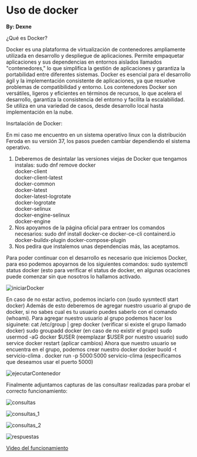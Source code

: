 # Uso de docker

**By: Dexne**

¿Qué es Docker?

Docker es una plataforma de virtualización de contenedores ampliamente utilizada en desarrollo y despliegue de aplicaciones. Permite empaquetar aplicaciones y sus dependencias en entornos aislados llamados "contenedores," lo que simplifica la gestión de aplicaciones y garantiza la portabilidad entre diferentes sistemas. Docker es esencial para el desarrollo ágil y la implementación consistente de aplicaciones, ya que resuelve problemas de compatibilidad y entorno. Los contenedores Docker son versátiles, ligeros y eficientes en términos de recursos, lo que acelera el desarrollo, garantiza la consistencia del entorno y facilita la escalabilidad. Se utiliza en una variedad de casos, desde desarrollo local hasta implementación en la nube.

Insrtalación de Docker:

En mi caso me encuentro en un sistema operativo linux con la distribución Feroda en su versión 37, los pasos pueden cambiar dependiendo el sistema operativo.

1. Deberemos de desintalar las versiones viejas de Docker que tengamos instalas:
   sudo dnf remove docker \
                  docker-client \
                  docker-client-latest \
                  docker-common \
                  docker-latest \
                  docker-latest-logrotate \
                  docker-logrotate \
                  docker-selinux \
                  docker-engine-selinux \
                  docker-engine
2. Nos apoyamos de la página oficial para entraer los comandos necesarios:
  sudo dnf install docker-ce docker-ce-cli containerd.io docker-buildx-plugin docker-compose-plugin
3. Nos pedira que instalemos unas dependencias más, las aceptamos.

Para poder continuar con el desarrollo es necesario que iniciemos Docker, para eso podemos apoyarnos de los siguientes comandos:
  sudo systemctl status docker (esto para verificar el status de docker, en algunas ocaciones puede comenzar sin que nosotros lo hallamos activado.

  ![iniciarDocker](https://github.com/Dexne/Tolerante_a_fallas/assets/83736702/b1ea725d-ae39-476e-80eb-2f76a407bfb8)

  En caso de no estar activo, podemos inciarlo con (sudo sysmtectl start docker)
  Además de esto deberemos de agregar nuestro usuario al grupo de docker, si no sabes cual es tu usuario puedes saberlo con el comando (whoami).
  Para agregar nuestro usuario al grupo podemos hacer los siguinete:
    cat /etc/group | grep docker (verificar si existe el grupo llamado docker)
    sudo groupadd docker (en caso de no existir el grupo)
    sudo usermod -aG docker $USER (reemplazar $USER por nuestro usuario)
    sudo service docker restart (aplicar cambios)
  Ahora que nuestro usuario se encuentra en el grupo, podemos crear nuestro docker
    docker buold -t servicio-clima .
    docker run -p 5000:5000 servicio-clima (especificamos que deseamos usar el puerto 5000)

   ![ejecutarContenedor](https://github.com/Dexne/Tolerante_a_fallas/assets/83736702/bd35ebf5-d323-4322-b125-de9511a5e290)

 Finalmente adjuntamos capturas de las consultasr realizadas para probar el correcto funcionamiento:

 ![consultas](https://github.com/Dexne/Tolerante_a_fallas/assets/83736702/b0ae6e25-3234-4588-ba92-3f37c84f8f19)
 
 ![consultas_1](https://github.com/Dexne/Tolerante_a_fallas/assets/83736702/17d036e2-c9eb-4bea-8614-839124216351)
 
 ![consultas_2](https://github.com/Dexne/Tolerante_a_fallas/assets/83736702/d3808c00-748e-4387-809b-ff5be2ef1942)
 
 ![respuestas](https://github.com/Dexne/Tolerante_a_fallas/assets/83736702/507d7f67-2159-412c-801c-245348e8ee62)

[Video del funcionamiento](https://github.com/Dexne/Tolerante_a_fallas/blob/main/Docker/WeatherService-Docker/assets/videoEjecucion.gif)
